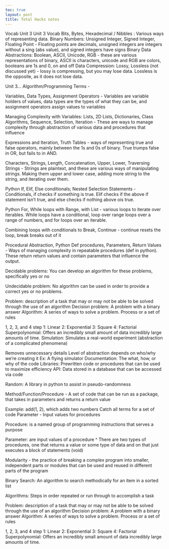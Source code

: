 ```yaml
---
toc: true
layout: post
title: Total Hacks notes
---
```


Vocab Unit 3
Unit 3 Vocab
Bits, Bytes, Hexadecimal / Nibbles : Various ways of representing data. Binary Numbers: Unsigned Integer, Signed Integer, Floating Point - Floating points are decimals, unsigned integers are integers without a sing (abs value), and signed integers have signs Binary Data Abstractions: Boolean, ASCII, Unicode, RGB - these are various representations of binary, ASCII is characters, unicode and RGB are colors, booleans are 1s and 0, on and off Data Compression: Lossy, Lossless (not discussed yet) - lossy is compressing, but you may lose data. Lossless is the opposite, as it does not lose data.

Unit 3… Algorithm/Programming Terms -

Variables, Data Types, Assignment Operators - Variables are variable holders of values, data types are the types of what they can be, and assignment operators assign values to variables

Managing Complexity with Variables: Lists, 2D Lists, Dictionaries, Class Algorithms, Sequence, Selection, Iteration - These are ways to manage complexity through abstraction of various data and procedures that influence

Expressions and Iteration, Truth Tables - ways of representing true and false operators, mainly between the 1s and 0s of binary. True trumps false in OR, but fails to in AND.

Characters, Strings, Length, Concatenation, Upper, Lower, Traversing Strings - Strings are plaintext, and these are various ways of manipulating strings. Making them upper and lower case, adding more string to the string, and iterating over them.

Python If, Elif, Else conditionals; Nested Selection Statements - Conditionals, if checks if something is true. Elif checks if the above if statement isn’t true, and else checks if nothing above ois true.

Python For, While loops with Range, with List - various loops to iterate over iterables. While loops have a conditional, loop over range loops over a range of numbers, and for loops over an iterable.

Combining loops with conditionals to Break, Continue - continue resets the loop, break breaks out of it

Procedural Abstraction, Python Def procedures, Parameters, Return Values - Ways of managing complexity in repeatable procedures (def in python). These return return values and contain parameters that influence the output.

Decidable problems: You can develop an algorithm for these problems, specifically yes or no

Undecidable problem: No algorithm can be used in order to provide a correct yes or no problems.

Problem: description of a task that may or may not be able to be solved through the use of an algorithm Decision problem: A problem with a binary answer Algorithm: A series of ways to solve a problem. Process or a set of rules

1, 2, 3, and 4 step
1: Linear
2: Exponential
3: Square
4: Factorial Superpolynomial: Offers an incredibly small amount of data incredibly large amounts of time.
Simulation: Simulates a real-world experiment (abstraction of a complicated phenomena)

Removes unnecessary details
Level of abstraction depends on who/why we’re creating it
Ex: A flying simulator
Documentation: The what, how, or why of the code Libraries: Prewritten code or procedures that can be used to maximize efficiency API: Data stored in a database that can be accessed via code

Random: A library in python to assist in pseudo-randomness

Method/Function/Procedure - A set of code that can be run as a package, that takes in parameters and returns a return value

Example: add(1, 2), which adds two numbers
Catch all terms for a set of code
Parameter - Input values for procedures

Procedure: is a named group of programming instructions that serves a purpose

Parameter: are input values of a procedure ^ There are two types of procedures, one that returns a value or some type of data and on that just executes a block of statements (void)

Modularity - the practice of breaking a complex program into smaller, independent parts or modules that can be used and reused in different parts of the program

Binary Search: An algorithm to search methodically for an item in a sorted list

Algorithms: Steps in order repeated or run through to accomplish a task

Problem: description of a task that may or may not be able to be solved through the use of an algorithm Decision problem: A problem with a binary answer Algorithm: A series of ways to solve a problem. Process or a set of rules

1, 2, 3, and 4 step
1: Linear
2: Exponential
3: Square
4: Factorial Superpolynomial: Offers an incredibly small amount of data incredibly large amounts of time.